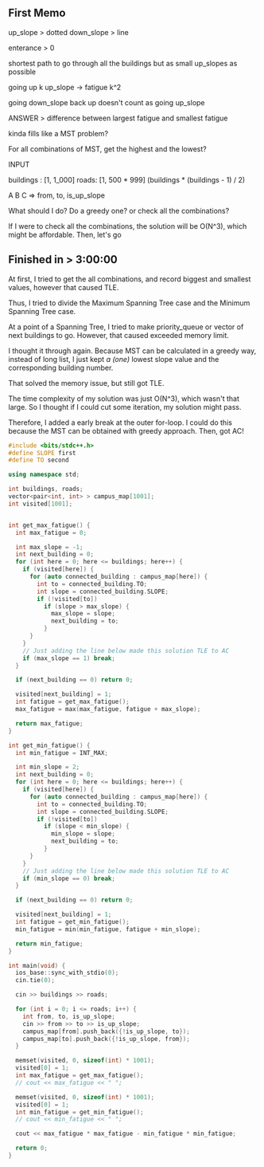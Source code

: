 ## First Memo

up_slope > dotted
down_slope > line

enterance > 0

shortest path to go through all the buildings
but as small up_slopes as possible

going up k up_slope -> fatigue k^2

going down_slope back up doesn't count as going up_slope

ANSWER > difference between largest fatigue and smallest fatigue

kinda fills like a MST problem?

For all combinations of MST, get the highest and the lowest?

INPUT

buildings : [1, 1_000]
roads: [1, 500 * 999] (buildings \* (buildings - 1) / 2)

A B C => from, to, is_up_slope

What should I do? Do a greedy one? or check all the combinations?

If I were to check all the combinations, the solution will be O(N^3), which might be affordable. Then, let's go

## Finished in > 3:00:00

At first, I tried to get the all combinations, and record biggest and smallest values, however that caused TLE.

Thus, I tried to divide the Maximum Spanning Tree case and the Minimum Spanning Tree case.

At a point of a Spanning Tree, I tried to make priority_queue or vector of next buildings to go. However, that caused exceeded memory limit.

I thought it through again. Because MST can be calculated in a greedy way, instead of long list, I just kept _a (one)_ lowest slope value and the corresponding building number.

That solved the memory issue, but still got TLE.

The time complexity of my solution was just O(N^3), which wasn't that large. So I thought if I could cut some iteration, my solution might pass.

Therefore, I added a early break at the outer for-loop. I could do this because the MST can be obtained with greedy approach. Then, got AC!

```cpp
#include <bits/stdc++.h>
#define SLOPE first
#define TO second

using namespace std;

int buildings, roads;
vector<pair<int, int> > campus_map[1001];
int visited[1001];


int get_max_fatigue() {
  int max_fatigue = 0;

  int max_slope = -1;
  int next_building = 0;
  for (int here = 0; here <= buildings; here++) {
    if (visited[here]) {
      for (auto connected_building : campus_map[here]) {
        int to = connected_building.TO;
        int slope = connected_building.SLOPE;
        if (!visited[to])
          if (slope > max_slope) {
            max_slope = slope;
            next_building = to;
          }
      }
    }
    // Just adding the line below made this solution TLE to AC
    if (max_slope == 1) break;
  }

  if (next_building == 0) return 0;

  visited[next_building] = 1;
  int fatigue = get_max_fatigue();
  max_fatigue = max(max_fatigue, fatigue + max_slope);

  return max_fatigue;
}

int get_min_fatigue() {
  int min_fatigue = INT_MAX;

  int min_slope = 2;
  int next_building = 0;
  for (int here = 0; here <= buildings; here++) {
    if (visited[here]) {
      for (auto connected_building : campus_map[here]) {
        int to = connected_building.TO;
        int slope = connected_building.SLOPE;
        if (!visited[to])
          if (slope < min_slope) {
            min_slope = slope;
            next_building = to;
          }
      }
    }
    // Just adding the line below made this solution TLE to AC
    if (min_slope == 0) break;
  }

  if (next_building == 0) return 0;

  visited[next_building] = 1;
  int fatigue = get_min_fatigue();
  min_fatigue = min(min_fatigue, fatigue + min_slope);

  return min_fatigue;
}

int main(void) {
  ios_base::sync_with_stdio(0);
  cin.tie(0);

  cin >> buildings >> roads;

  for (int i = 0; i <= roads; i++) {
    int from, to, is_up_slope;
    cin >> from >> to >> is_up_slope;
    campus_map[from].push_back({!is_up_slope, to});
    campus_map[to].push_back({!is_up_slope, from});
  }

  memset(visited, 0, sizeof(int) * 1001);
  visited[0] = 1;
  int max_fatigue = get_max_fatigue();
  // cout << max_fatigue << " ";

  memset(visited, 0, sizeof(int) * 1001);
  visited[0] = 1;
  int min_fatigue = get_min_fatigue();
  // cout << min_fatigue << " ";

  cout << max_fatigue * max_fatigue - min_fatigue * min_fatigue;

  return 0;
}
```
